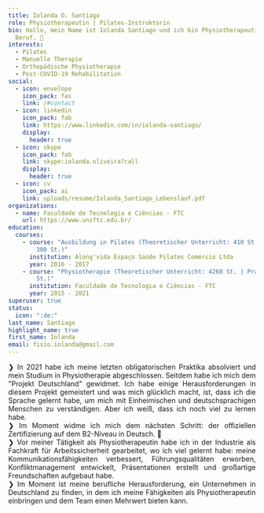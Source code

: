 ```yaml
---
title: Iolanda O. Santiago
role: Physiotherapeutin | Pilates-Instruktorin
bio: Hallo, mein Name ist Iolanda Santiago und ich bin Physiotherapeutin von
  Beruf. 👋
interests:
  - Pilates
  - Manuelle Therapie
  - Orthopädische Physiotherapie
  - Post-COVID-19 Rehabilitation
social:
  - icon: envelope
    icon_pack: fas
    link: /#contact
  - icon: linkedin
    icon_pack: fab
    link: https://www.linkedin.com/in/iolanda-santiago/
    display:
      header: true
  - icon: skype
    icon_pack: fab
    link: skype:iolanda.oliveira?call
    display:
      header: true
  - icon: cv
    icon_pack: ai
    link: uploads/resume/Iolanda_Santiago_Lebenslauf.pdf
organizations:
  - name: Faculdade de Tecnologia e Ciências - FTC
    url: https://www.uniftc.edu.br/
education:
  courses:
    - course: "Ausbildung in Pilates (Theoretischer Unterricht: 410 St. | Praktischer:
        300 St.)"
      institution: Along'vida Espaço Saúde Pilates Comércio Ltda
      year: 2016 - 2017
    - course: "Physiotherapie (Theoretischer Unterricht: 4260 St. | Praktischer: 1620
        St.)"
      institution: Faculdade de Tecnologia e Ciências - FTC
      year: 2015 - 2021
superuser: true
status:
  icon: ":de:"
last_name: Santiago
highlight_name: true
first_name: Iolanda
email: fisio.iolanda@gmail.com
---
```

<div style="text-align: justify">
❯ In 2021 habe ich meine letzten obligatorischen Praktika absolviert und mein Studium in Physiotherapie abgeschlossen. Seitdem habe ich mich dem "Projekt Deutschland" gewidmet. Ich habe einige Herausforderungen in diesem Projekt gemeistert und was mich glücklich macht, ist, dass ich die Sprache gelernt habe, um mich mit Einheimischen und deutschsprachigen Menschen zu verständigen. Aber ich weiß, dass ich noch viel zu lernen habe.
<br/>
❯ Im Moment widme ich mich dem nächsten Schritt: der offiziellen Zertifizierung auf dem B2-Niveau in Deutsch. 🚀
<br/>
❯ Vor meiner Tätigkeit als Physiotherapeutin habe ich in der Industrie als Fachkraft für Arbeitssicherheit gearbeitet, wo ich viel gelernt habe: meine Kommunikationsfähigkeiten verbessert, Führungsqualitäten erworben, Konfliktmanagement entwickelt, Präsentationen erstellt und großartige Freundschaften aufgebaut habe.
<br/>
❯ Im Moment ist meine berufliche Herausforderung, ein Unternehmen in Deutschland zu finden, in dem ich meine Fähigkeiten als Physiotherapeutin einbringen und dem Team einen Mehrwert bieten kann.
</div>